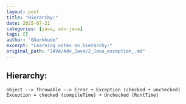 ```yaml
---
layout: post
title: "Hierarchy:"
date: 2025-07-21
categories: [java, adv-java]
tags: []
author: "GGurkhude"
excerpt: "Learning notes on hierarchy:"
original_path: "JAVA/Adv_Java/2_Java_exception_.md"
---
```


## Hierarchy:
```
object --> Throwable --> Error + Exception (checked + unchecked)
Exception = checked (compileTime) + Unchecked (RuntTime)
```
